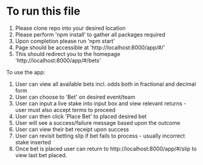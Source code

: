 # To run this file
1. Please clone repo into your desired location
2. Please perform 'npm install' to gather all packages required
3. Upon completion please run 'npm start'
4. Page should be accessible at 'http://localhost:8000/app/#/'
5. This should redirect you to the homepage 'http://localhost:8000/app/#/bets'


To use the app:

1. User can view all available bets incl. odds both in fractional and decimal form
2. User can choose to 'Bet' on desired event/team
3. User can input a live stake into input box and view relevant returns - user must also accept terms to proceed
4. User can then click 'Place Bet' to placed desired bet
5. User will see a success/failure message based upon the outcome
6. User can view their bet receipt upon success
7. User can revisit betting slip if bet fails to process - usually incorrect stake inserted
8. Once bet is placed user can return to http://localhost:8000/app/#/slip to view last bet placed.
